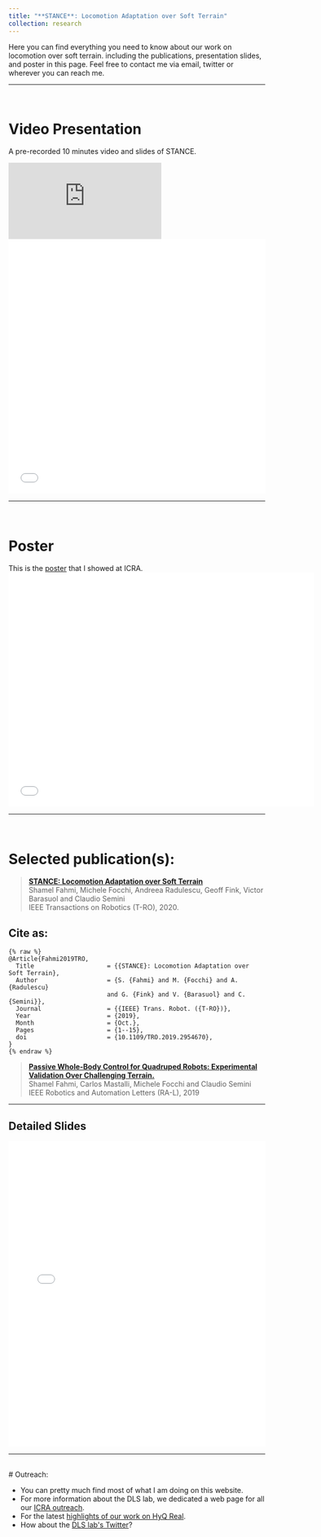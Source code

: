 ```yaml
---
title: "**STANCE**: Locomotion Adaptation over Soft Terrain"
collection: research
---
```

Here you can find everything you need to know about our work on locomotion over soft terrain. 
including the publications, presentation slides, and poster in this page. 
Feel free to contact me via email, twitter or wherever you can reach me.


---
<br>

# Video Presentation
A pre-recorded 10 minutes video and slides of STANCE.


<iframe src="https://www.youtube.com/embed/us1qK29gwlU" frameborder="0" allow="accelerometer; autoplay; encrypted-media; gyroscope; picture-in-picture" allowfullscreen></iframe>
<br>
<iframe src="//slides.com/shamelfahmi/stance-icra/embed" height="500" width="100%" scrolling="no" frameborder="0" webkitallowfullscreen mozallowfullscreen allowfullscreen></iframe>

---
<br>

# Poster
This is the [poster](../../assets/pdfs/dw_sfahmi_poster.pdf) that I showed at ICRA.
<embed src="../../assets/pdfs/dw_sfahmi_poster.pdf" width="600" height="460" 
 type="application/pdf">


<!--img src="https://drive.google.com/uc?export=view&id=1W0sSnRJhZ7LXs6ecy9WKYxFmLCT57rio" alt="Markdown Monster icon"/-->

<!--
# Overview
Whole-body Control (**WBC**) has demonstrated remarkable result in dealing with multiple tasks while reasoning about the  the robot’s dynamics, actuation limits and interaction with the environment. It emerged as an important framework in locomotion control for legged robots.  -->

<!--However, most of **WBC** frameworks fail to generalize beyond rigid terrains. Legged locomotion over soft terrain is difficult due to the presence of unmodeled contact dynamics that **WBC**s do not account for. This introduces uncertainty in locomotion and affects the stability and performance of the system. -->

<!--To this end, we propose a novel soft terrain adaptation algorithm called **STANCE**: **S**oft **T**errain **A**daptation a**n**d **C**ompliance **E**stimation. **STANCE** consists of a **WBC** that exploits the knowledge of the terrain to generate an optimal solution that is contact consistent and an online terrain compliance estimator that provides the **WBC** with terrain knowledge. -->

<!--**STANCE** can adapt online to any type of terrain (stiff or soft) without pre-tuning. As a result, HyQ was capable of adapting its locomotion strategy and remain contact consistent. **STANCE** allows HyQ to traverse multiple terrains with different compliances and to transition between them. -->

---
<br>

# Selected publication(s): 
> [__STANCE: Locomotion Adaptation over Soft Terrain__](https://iit-dlslab.github.io/papers/fahmi19tro.pdf) <br>
Shamel Fahmi, Michele Focchi, Andreea Radulescu, Geoff Fink, Victor Barasuol and Claudio Semini <br>
IEEE Transactions on Robotics (T-RO), 2020.

## Cite as:
```
{% raw %}
@Article{Fahmi2019TRO,
  Title                    = {{STANCE}: Locomotion Adaptation over Soft Terrain},
  Author                   = {S. {Fahmi} and M. {Focchi} and A. {Radulescu} 
                           and G. {Fink} and V. {Barasuol} and C. {Semini}},
  Journal                  = {{IEEE} Trans. Robot. ({T-RO})},
  Year                     = {2019},
  Month                    = {Oct.},
  Pages                    = {1--15},
  doi                      = {10.1109/TRO.2019.2954670},
}
{% endraw %}
```


> [__Passive Whole-Body Control for Quadruped Robots: Experimental Validation Over Challenging Terrain.__](https://iit-dlslab.github.io/papers/fahmi19ral.pdf) <br>
Shamel Fahmi, Carlos Mastalli, Michele Focchi and Claudio Semini <br>
IEEE Robotics and Automation Letters (RA-L), 2019


---
## Detailed Slides
<iframe src="//slides.com/shamelfahmi/deck-6c1d45/embed" width="100%" height="600" scrolling="no" frameborder="0" webkitallowfullscreen mozallowfullscreen allowfullscreen></iframe>




---
<br>
# Outreach:

- You can pretty much find most of what I am doing on this website.
- For more information about the DLS lab, we dedicated a web page for all our [ICRA outreach](https://dls.iit.it/icra).
- For the latest [highlights of our work on HyQ Real](https://www.youtube.com/watch?v=TqHh0AGm-D4&t=20s).
- How about the [DLS lab's Twitter](https://twitter.com/iitDLSLab)?



<!--
How can quadrupeds walk over soft terrain?
We present STANCE which stands for Soft Terrain Adaptation and Compliance Estimation. 
STANCE is an online soft terrain adaptation algorithm that can adapt to any type of terrain compliance (stiff or soft). 
With STANCE, HyQ can adapt its locomotion strategy and walk over multiple terrains with different compliance without pre-tuning.

STANCE is now accepted at the IEEE Transactions on Robotics. 
- Updated preprint: https://lnkfi.re/STANCE_paper
- Blog: https://shamelfahmi.com/research/stance/
- The prequel of this work can be found in: https://ieeexplore.ieee.org/stamp/stamp.jsp?arnumber=8678400
- For more information, visit the DLS lab website: https://dls.iit.it
-->
